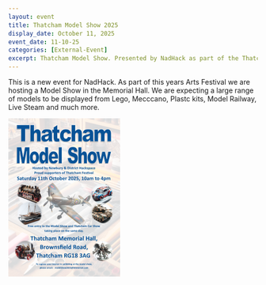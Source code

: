 ```yaml
---
layout: event
title: Thatcham Model Show 2025
display_date: October 11, 2025
event_date: 11-10-25
categories: [External-Event]
excerpt: Thatcham Model Show. Presented by NadHack as part of the Thatcham Arts Festival 
---
```


This is a new event for NadHack. As part of this years Arts Festival we are hosting a Model Show in the Memorial Hall. 
We are expecting a large range of models to be displayed from Lego, Mecccano, Plastc kits, Model Railway, Live Steam and much more.

![](/images/2025modelshow.png)
